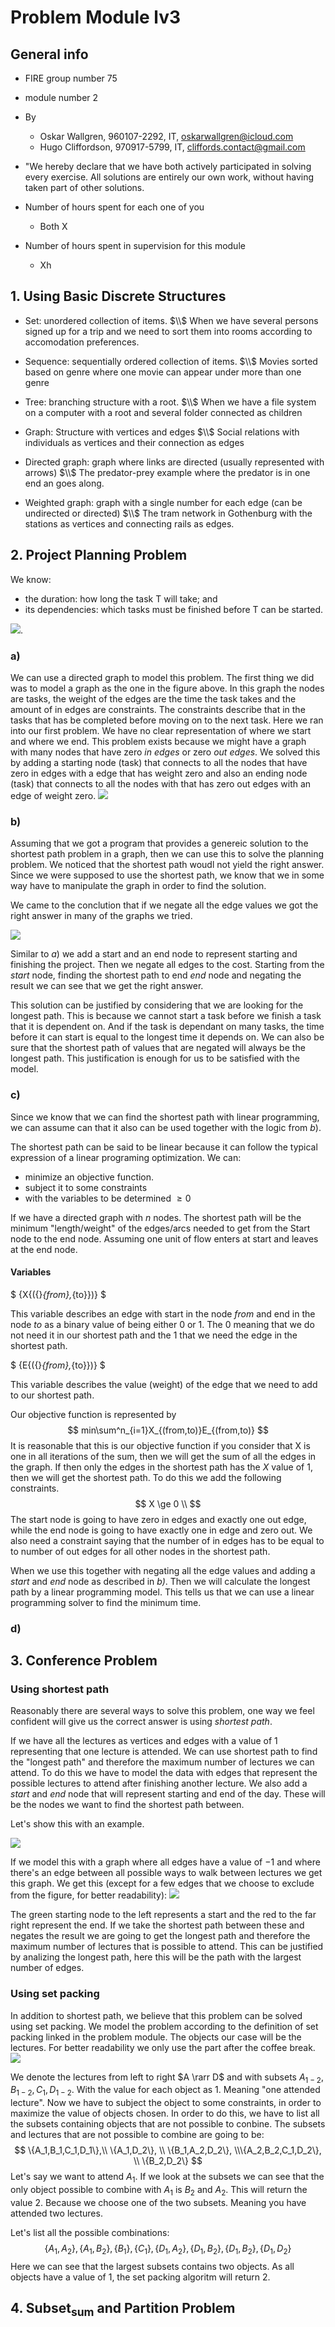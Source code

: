 # Problem Module lv3
## General info
* FIRE group number 75
* module number 2
* By
  - Oskar Wallgren, 960107-2292, IT, oskarwallgren@icloud.com
  - Hugo Cliffordson, 970917-5799, IT, cliffords.contact@gmail.com

* "We hereby declare that we have both actively participated in solving every exercise. All solutions are entirely our own work, without having taken part of other solutions.
* Number of hours spent for each one of you
  - Both X
* Number of hours spent in supervision for this module
  - Xh 

## 1. Using Basic Discrete Structures
- Set: unordered collection of items. $\\$ 
When we have several persons signed up for a trip and we need to sort them into rooms according to accomodation preferences.


- Sequence: sequentially ordered collection of items. $\\$ 
  Movies sorted based on genre where one movie can appear under more than one genre
- Tree: branching structure with a root. $\\$ 
  When we have a file system on a computer with a root and several folder connected as children
- Graph: Structure with vertices and edges $\\$
  Social relations with individuals as vertices and their connection as edges
- Directed graph: graph where links are directed (usually represented with arrows) $\\$
  The predator-prey example where the predator is in one end an goes along. 
- Weighted graph: graph with a single number for each edge (can be undirected or directed) $\\$ The tram network in Gothenburg with the stations as vertices and connecting rails as edges.

## 2. Project Planning Problem
We know:
- the duration: how long the task T will take; and
- its dependencies: which tasks must be finished before T can be started.

![](up1fig1.jpeg).

### a) 
We can use a directed graph to model this problem. The first thing we did was to model a graph as the one in the figure above. In this graph the nodes are tasks, the weight of the edges are the time the task takes and the amount of in edges are constraints. The constraints describe that in the tasks that has be completed before moving on to the next task. Here we ran into our first problem. We have no clear representation of where we start and where we end. This problem exists because we might have a graph with many nodes that have zero *in edges* or zero *out edges*. 
We solved this by adding a starting node (task) that connects to all the nodes that have zero in edges with a edge that has weight zero and also an ending node (task) that connects to all the nodes with that has zero out edges with an edge of weight zero.
![](up2agraph.jpeg)
### b)
Assuming that we got a program that provides a genereic solution to the shortest path problem in a graph, then we can use this to solve the planning problem. We noticed that the shortest path woudl not yield the right answer. Since we were supposed to use the shortest path, we know that we in some way have to manipulate the graph in order to find the solution.

We came to the conclution that if we negate all the edge values we got the right answer in many of the graphs we tried. 


![](up2bgraph.jpeg)

Similar to $a)$ we add a start and an end node to represent starting and finishing the project. Then we negate all edges to the cost. Starting from the *start* node, finding the shortest path to end *end* node and negating the result we can see that we get the right answer. 

This solution can be justified by considering that we are looking for the longest path. This is because we cannot start a task before we finish a task that it is dependent on. And if the task is dependant on many tasks, the time before it can start is equal to the longest time it depends on. We can also be sure that the shortest path of values that are negated will always be the longest path. This justification is enough for us to be satisfied with the model. 

### c) 
Since we know that we can find the shortest path with linear programming, we can assume can that it also can be used together with the logic from $b)$.


The shortest path can be said to be linear because it can follow the typical expression of a linear programing optimization.
We can:
- minimize an objective function.
- subject it to some constraints 
- with the variables to be determined $\ge 0$
  
If we have a directed graph with $n$ nodes. The shortest path will be the minimum "length/weight" of the edges/arcs needed to get from the Start node to the end node. Assuming one unit of flow enters at start and leaves at the end node. 
  

#### Variables
$
{X{({}_{from},_{to}})}
$

This variable describes an edge with start in the node *from* and end in the node *to* as a binary value of being either $0$ or $1$. The $0$ meaning that we do not need it in our shortest path and the $1$ that we need the edge in the shortest path. 

$
{E{({}_{from},_{to}})}
$

This variable describes the value (weight) of the edge that we need to add to our shortest path.

Our objective function is represented by
$$
min\sum^n_{i=1}X_{(from,to)}E_{(from,to)}
$$
It is reasonable that this is our objective function if you consider that X is one in all iterations of the sum, then we will get the sum of all the edges in the graph. If then only the edges in the shortest path has the $X$ value of $1$, then we will get the shortest path. To do this we add the following constraints.
$$
X \ge 0 \\ 
$$
The start node is going to have zero in edges and exactly one out edge, while the end node is going to have exactly one in edge and zero out. We also need a constraint saying that the number of in edges has to be equal to to number of out edges for all other nodes in the shortest path.

When we use this together with negating all the edge values and adding a *start* and *end* node as described in *b)*. Then we will calculate the longest path by a linear programming model. This tells us that we can use a linear programming solver to find the minimum time.

### d)

## 3. Conference Problem
### Using shortest path
Reasonably there are several ways to solve this problem, one way we feel confident will give us the correct answer is using *shortest path*.

If we have all the lectures as vertices and edges with a value of $1$ representing that one lecture is attended. We can use shortest path to find the "longest path" and therefore the maximum number of lectures we can attend. To do this we have to model the data with edges that represent the possible lectures to attend after finishing another lecture. We also add a *start* and *end* node that will represent starting and end of the day. These will be the nodes we want to find the shortest path between.

Let's show this with an example. 

![](Screenshot&#32;2019-09-17&#32;at&#32;14.33.08.png)

If we model this with a graph where all edges have a value of $-1$ and where there's an edge between all possible ways to walk between lectures we get this graph. We get this (except for a few edges that we choose to exclude from the figure, for better readability):
![](up3conference.jpeg)

The green starting node to the left represents a start and the red to the far right represent the end. If we take the shortest path between these and negates the result we are going to get the longest path and therefore the maximum number of lectures that is possible to attend. This can be justified by analizing the longest path, here this will be the path with the largest number of edges.

### Using set packing
In addition to shortest path, we believe that this problem can be solved using set packing. We model the problem according to the definition of set packing linked in the problem module. The objects our case will be the lectures. For better readability we only use the part after the coffee break.
![](up3schedule2.png)

We denote the lectures from left to right $A \rarr D$ and with subsets $A_{1-2}, B_{1-2},C_{1},D_{1-2}$. With the value for each object as $1$. Meaning "one attended lecture". Now we have to subject the object to some constraints, in order to maximize the value of objects chosen. In order to do this, we have to list all the subsets containing objects that are not possible to conbine. The subsets and lectures that are not possible to combine are going to be:
$$
\{A_1,B_1,C_1,D_1\},\\ \{A_1,D_2\}, \\ \{B_1,A_2,D_2\}, \\\{A_2,B_2,C_1,D_2\}, \\ \{B_2,D_2\}
$$
Let's say we want to attend $A_1$. If we look at the subsets we can see that the only object possible to combine with $A_1$ is $B_2$ and $A_2$. This will return the value $2$. Because we choose one of the two subsets. Meaning you have attended two lectures.

Let's list all the possible combinations:
$$
\{A_1,A_2\},\{A_1,B_2\}, \{B_1\},\{C_1\},\{D_1,A_2\},\{D_1,B_2\},\{D_1,B_2\},\{D_1,D_2\}
$$
Here we can see that the largest subsets contains two objects. As all objects have a value of $1$, the set packing algoritm will return $2$.

## 4. $\text{Subset}_{\text{sum}}$ and Partition Problem
